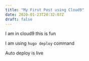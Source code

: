 ```yaml
---
title: "My First Post using Cloud9"
date: 2020-01-23T20:32:07Z
draft: false
---
```


I am in cloud9 this is fun

I am using `hugo deploy` command

Auto deploy is live
